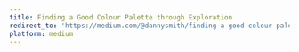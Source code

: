 ```yaml
---
title: Finding a Good Colour Palette through Exploration
redirect_to: 'https://medium.com/@dannysmith/finding-a-good-colour-palette-through-exploration-b90abde88a1c'
platform: medium
---
```

